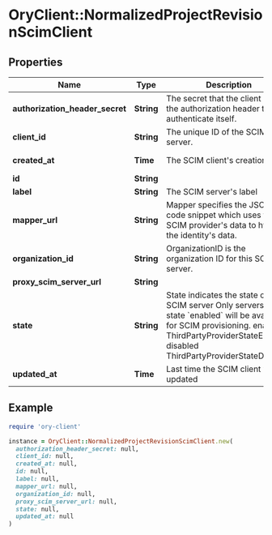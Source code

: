 # OryClient::NormalizedProjectRevisionScimClient

## Properties

| Name | Type | Description | Notes |
| ---- | ---- | ----------- | ----- |
| **authorization_header_secret** | **String** | The secret that the client uses in the authorization header to authenticate itself. |  |
| **client_id** | **String** | The unique ID of the SCIM server. |  |
| **created_at** | **Time** | The SCIM client&#39;s creation time | [optional][readonly] |
| **id** | **String** |  | [optional] |
| **label** | **String** | The SCIM server&#39;s label |  |
| **mapper_url** | **String** | Mapper specifies the JSONNet code snippet which uses the SCIM provider&#39;s data to hydrate the identity&#39;s data. |  |
| **organization_id** | **String** | OrganizationID is the organization ID for this SCIM server. |  |
| **proxy_scim_server_url** | **String** |  | [optional] |
| **state** | **String** | State indicates the state of the SCIM server  Only servers with state &#x60;enabled&#x60; will be available for SCIM provisioning. enabled ThirdPartyProviderStateEnabled disabled ThirdPartyProviderStateDisabled | [optional] |
| **updated_at** | **Time** | Last time the SCIM client was updated | [optional][readonly] |

## Example

```ruby
require 'ory-client'

instance = OryClient::NormalizedProjectRevisionScimClient.new(
  authorization_header_secret: null,
  client_id: null,
  created_at: null,
  id: null,
  label: null,
  mapper_url: null,
  organization_id: null,
  proxy_scim_server_url: null,
  state: null,
  updated_at: null
)
```

